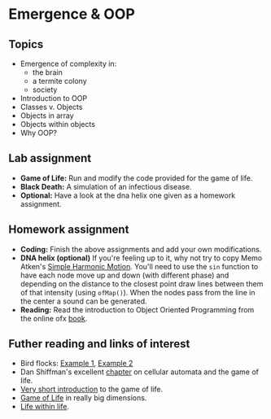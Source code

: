 # Emergence & OOP

## Topics
* Emergence of complexity in:
  * the brain
  * a termite colony
  * society
* Introduction to OOP
* Classes v. Objects
* Objects in array
* Objects within objects
* Why OOP?

## Lab assignment
* __Game of Life:__ Run and modify the code provided for the game of life.
* __Black Death:__ A simulation of an infectious disease.
* __Optional:__ Have a look at the dna helix one given as a homework assignment.

## Homework assignment
* __Coding:__ Finish the above assignments and add your own modifications.
* __DNA helix (optional)__ If you're feeling up to it, why not try to copy Memo Atken's [Simple Harmonic Motion](http://msavisuals.com/simple-harmonic-motion-5/). You'll need to use the `sin` function to have each node move up and down (with different phase) and depending on the distance to the closest point draw lines between them of that intensity (using `ofMap()`). When the nodes pass from the line in the center a sound can be generated.
* __Reading:__ 
Read the introduction to Object Oriented Programming from the online ofx [book](http://openframeworks.cc/ofBook/chapters/OOPs!.html).

## Futher reading and links of interest
* Bird flocks: [Example 1](https://youtu.be/eakKfY5aHmY), [Example 2](https://youtu.be/81wFZavdhPU)
* Dan Shiffman's excellent [chapter](http://natureofcode.com/book/chapter-7-cellular-automata/) on cellular automata and the game of life.
* [Very short introduction](https://www.youtube.com/watch?v=aVoBfzrQkRU) to the game of life.
* [Game of Life](https://www.youtube.com/watch?v=C2vgICfQawE) in really big dimensions.
* [Life within life](https://www.youtube.com/watch?v=xP5-iIeKXE8).
